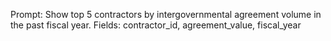 
Prompt: Show top 5 contractors by intergovernmental agreement volume in the past fiscal year.
Fields: contractor_id, agreement_value, fiscal_year
